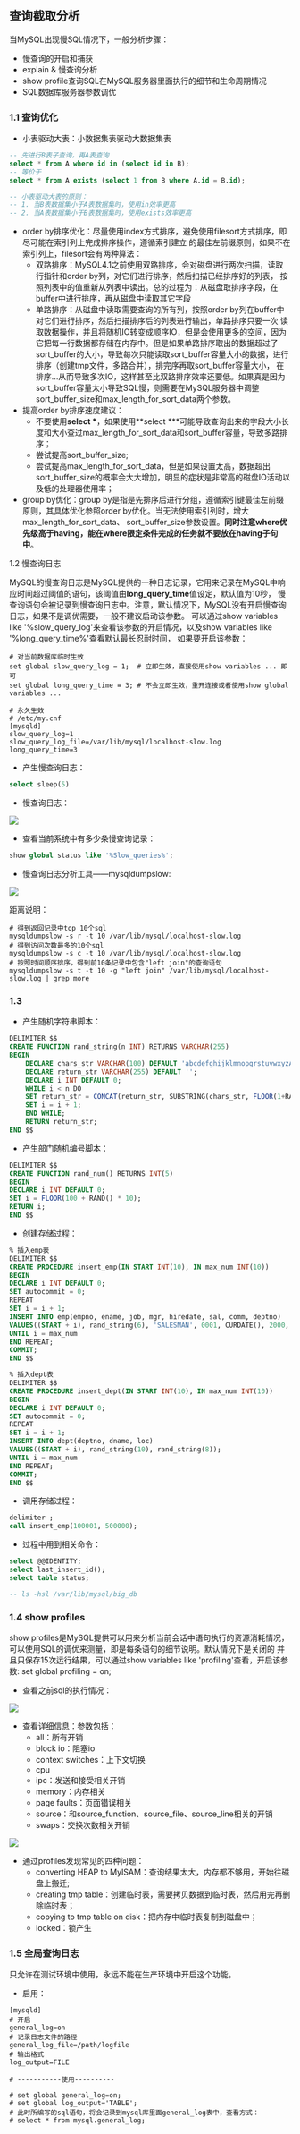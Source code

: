 ## 查询截取分析

当MySQL出现慢SQL情况下，一般分析步骤：
- 慢查询的开启和捕获
- explain & 慢查询分析
- show profile查询SQL在MySQL服务器里面执行的细节和生命周期情况
- SQL数据库服务器参数调优

### 1.1 查询优化
- 小表驱动大表：小数据集表驱动大数据集表
```sql
-- 先进行B表子查询，再A表查询
select * from A where id in (select id in B);
-- 等价于
select * from A exists (select 1 from B where A.id = B.id);

-- 小表驱动大表的原则：
-- 1. 当B表数据集小于A表数据集时，使用in效率更高
-- 2. 当A表数据集小于B表数据集时，使用exists效率更高
```
- order by排序优化：尽量使用index方式排序，避免使用filesort方式排序，即尽可能在索引列上完成排序操作，遵循索引建立
的最佳左前缀原则，如果不在索引列上，filesort会有两种算法：
    - 双路排序：MySQL4.1之前使用双路排序，会对磁盘进行两次扫描，读取行指针和order by列，对它们进行排序，然后扫描已经排序好的列表，
    按照列表中的值重新从列表中读出。总的过程为：从磁盘取排序字段，在buffer中进行排序，再从磁盘中读取其它字段
    - 单路排序：从磁盘中读取需要查询的所有列，按照order by列在buffer中对它们进行排序，然后扫描排序后的列表进行输出，单路排序只要一次
    读取数据操作，并且将随机IO转变成顺序IO，但是会使用更多的空间，因为它把每一行数据都存储在内存中。但是如果单路排序取出的数据超过了
    sort_buffer的大小，导致每次只能读取sort_buffer容量大小的数据，进行排序（创建tmp文件，多路合并），排完序再取sort_buffer容量大小，
    在排序...从而导致多次IO，这样甚至比双路排序效率还要低。如果真是因为sort_buffer容量太小导致SQL慢，则需要在MySQL服务器中调整
    sort_buffer_size和max_length_for_sort_data两个参数。
- 提高order by排序速度建议：
    - 不要使用**select \***，如果使用**select \***可能导致查询出来的字段大小长度和大小查过max_length_for_sort_data和sort_buffer容量，导致多路排序；
    - 尝试提高sort_buffer_size;
    - 尝试提高max_length_for_sort_data，但是如果设置太高，数据超出sort_buffer_size的概率会大大增加，明显的症状是非常高的磁盘IO活动以及低的处理器使用率；
- group by优化：group by是指是先排序后进行分组，遵循索引键最佳左前缀原则，其具体优化参照order by优化。当无法使用索引列时，增大max_length_for_sort_data、
sort_buffer_size参数设置。**同时注意where优先级高于having，能在where限定条件完成的任务就不要放在having子句中**。

1.2 慢查询日志

MySQL的慢查询日志是MySQL提供的一种日志记录，它用来记录在MySQL中响应时间超过阈值的语句，该阈值由**long_query_time**值设定，默认值为10秒，
慢查询语句会被记录到慢查询日志中。注意，默认情况下，MySQL没有开启慢查询日志，如果不是调优需要，一般不建议启动该参数。
可以通过show variables like '%slow_query_log'来查看该参数的开启情况，以及show variables like '%long_query_time%'查看默认最长忍耐时间，
如果要开启该参数：
```shell
# 对当前数据库临时生效
set global slow_query_log = 1;  # 立即生效，直接使用show variables ... 即可
set global long_query_time = 3; # 不会立即生效，重开连接或者使用show global variables ...

# 永久生效
# /etc/my.cnf
[mysqld]
slow_query_log=1
slow_query_log_file=/var/lib/mysql/localhost-slow.log
long_query_time=3
```
- 产生慢查询日志：
```sql
select sleep(5)
```
- 慢查询日志：

![](./imgs/1567686429749.png)

- 查看当前系统中有多少条慢查询记录：
```sql
show global status like '%Slow_queries%';
``` 
- 慢查询日志分析工具——mysqldumpslow:

![](./imgs/1567687081908.png)

距离说明：
```shell
# 得到返回记录中top 10个sql
mysqldumpslow -s r -t 10 /var/lib/mysql/localhost-slow.log
# 得到访问次数最多的10个sql
mysqldumpslow -s c -t 10 /var/lib/mysql/localhost-slow.log
# 按照时间顺序排序，得到前10条记录中包含"left join"的查询语句
mysqldumpslow -s t -t 10 -g "left join" /var/lib/mysql/localhost-slow.log | grep more
```

### 1.3
- 产生随机字符串脚本：
```sql
DELIMITER $$
CREATE FUNCTION rand_string(n INT) RETURNS VARCHAR(255)
BEGIN
	DECLARE chars_str VARCHAR(100) DEFAULT 'abcdefghijklmnopqrstuvwxyzABCDEFGHIJKLMNOPQRSTUVWXYZ';
	DECLARE return_str VARCHAR(255) DEFAULT '';
	DECLARE i INT DEFAULT 0;
	WHILE i < n DO
	SET return_str = CONCAT(return_str, SUBSTRING(chars_str, FLOOR(1+RAND()*52), 1));
	SET i = i + 1;
	END WHILE;
	RETURN return_str;
END $$
```

- 产生部门随机编号脚本：
```sql
DELIMITER $$
CREATE FUNCTION rand_num() RETURNS INT(5)
BEGIN
DECLARE i INT DEFAULT 0;
SET i = FLOOR(100 + RAND() * 10);
RETURN i;
END $$
```

- 创建存储过程：
```sql
% 插入emp表
DELIMITER $$
CREATE PROCEDURE insert_emp(IN START INT(10), IN max_num INT(10))
BEGIN
DECLARE i INT DEFAULT 0;
SET autocommit = 0;
REPEAT
SET i = i + 1;
INSERT INTO emp(empno, ename, job, mgr, hiredate, sal, comm, deptno)
VALUES((START + i), rand_string(6), 'SALESMAN', 0001, CURDATE(), 2000, 400, rand_num());
UNTIL i = max_num
END REPEAT;
COMMIT;
END $$

% 插入dept表
DELIMITER $$
CREATE PROCEDURE insert_dept(IN START INT(10), IN max_num INT(10))
BEGIN
DECLARE i INT DEFAULT 0;
SET autocommit = 0;
REPEAT
SET i = i + 1;
INSERT INTO dept(deptno, dname, loc) 
VALUES((START + i), rand_string(10), rand_string(8));
UNTIL i = max_num
END REPEAT;
COMMIT;
END $$
```

- 调用存储过程：
```sql
delimiter ;
call insert_emp(100001, 500000);
```

- 过程中用到相关命令：
```sql
select @@IDENTITY;
select last_insert_id();
select table status;

-- ls -hsl /var/lib/mysql/big_db
```

### 1.4 show profiles
show profiles是MySQL提供可以用来分析当前会话中语句执行的资源消耗情况，可以使用SQL的调优来测量，即是每条语句的细节说明。默认情况下是关闭的
并且只保存15次运行结果，可以通过show variables like 'profiling'查看，开启该参数: set global profiling = on;
- 查看之前sql的执行情况：

![](./imgs/1567694309082.png)

- 查看详细信息：参数包括：
    - all：所有开销
    - block io：阻塞io
    - context switches：上下文切换
    - cpu
    - ipc：发送和接受相关开销
    - memory：内存相关
    - page faults：页面错误相关
    - source：和source_function、source_file、source_line相关的开销
    - swaps：交换次数相关开销

![](./imgs/1567694428897.png)

- 通过profiles发现常见的四种问题：
    - converting HEAP to MyISAM：查询结果太大，内存都不够用，开始往磁盘上搬迁;
    - creating tmp table：创建临时表，需要拷贝数据到临时表，然后用完再删除临时表；
    - copying to tmp table on disk：把内存中临时表复制到磁盘中；
    - locked：锁产生
    
### 1.5 全局查询日志

只允许在测试环境中使用，永远不能在生产环境中开启这个功能。

- 启用：
```properties
[mysqld]
# 开启
general_log=on
# 记录日志文件的路径
general_log_file=/path/logfile
# 输出格式
log_output=FILE

# -----------使用----------

# set global general_log=on;
# set global log_output='TABLE';
# 此时所编写的sql语句，将会记录到mysql库里面general_log表中，查看方式：
# select * from mysql.general_log;
```
